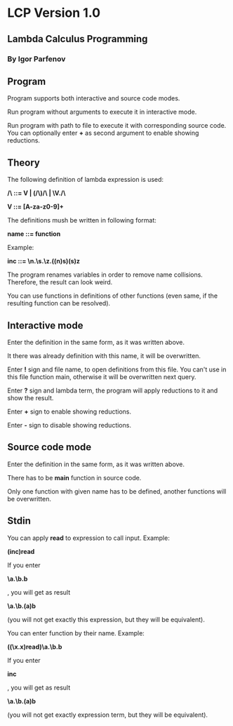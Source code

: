 # LCP Version 1.0
## Lambda Calculus Programming
### By Igor Parfenov

## Program

Program supports both interactive and source code modes.

Run program without arguments to execute it in interactive mode.

Run program with path to file to execute it with corresponding source code. You can optionally enter **+** as second argument to enable showing reductions.

## Theory

The following definition of lambda expression is used:

**/\\ ::= V | (/\\)/\\ | \\V./\\**

**V ::= [A-za-z0-9]+**

The definitions mush be written in following format:

**name ::= function**

Example:

**inc ::= \n.\s.\z.((n)s)(s)z**

The program renames variables in order to remove name collisions. Therefore, the result can look weird.

You can use functions in definitions of other functions (even same, if the resulting function can be resolved).

## Interactive mode

Enter the definition in the same form, as it was written above.

It there was already definition with this name, it will be overwritten.

Enter **!** sign and file name, to open definitions from this file. You can't use in this file function main, otherwise it will be overwritten next query.

Enter **?** sign and lambda term, the program will apply reductions to it and show the result.

Enter **+** sign to enable showing reductions.

Enter **-** sign to disable showing reductions.

## Source code mode

Enter the definition in the same form, as it was written above.

There has to be **main** function in source code.

Only one function with given name has to be defined, another functions will be overwritten.

## Stdin

You can apply **read** to expression to call input. Example:

**(inc)read**

If you enter

**\a.\b.b**

, you will get as result

**\a.\b.(a)b**

(you will not get exactly this expression, but they will be equivalent).

You can enter function by their name. Example:

**((\x.x)read)\a.\b.b**

If you enter

**inc**

, you will get as result

**\a.\b.(a)b**

(you will not get exactly expression term, but they will be equivalent).
